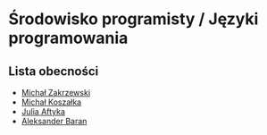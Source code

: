 # Środowisko programisty / Języki programowania

## Lista obecności

- [Michał Zakrzewski](https://github.com/ZakrzewskiM30/SPJP2024-2025)
- [Michał Koszałka](https://github.com/Majkel631)
- [Julia Aftyka](https://github.com/JAftyka/New)
- [Aleksander Baran](https://github.com/Abaran20/srodowisko-programistyczne)
